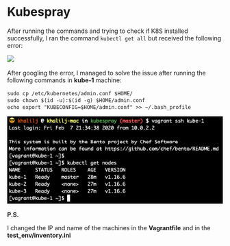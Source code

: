 # Kubespray

After running the commands and trying to check if K8S installed successfully, I ran the command
```kubectl get all``` but received the following error:

![](images/kubectl_error.png)

After googling the error, I managed to solve the issue after running the following commands in **kube-1** machine:
```shell script
sudo cp /etc/kubernetes/admin.conf $HOME/
sudo chown $(id -u):$(id -g) $HOME/admin.conf
echo export "KUBECONFIG=$HOME/admin.conf" >> ~/.bash_profile
```

![](images/kubespray.png)

**P.S.**

I changed the IP and name of the machines in the **Vagrantfile** and in the **test_env/inventory.ini** 